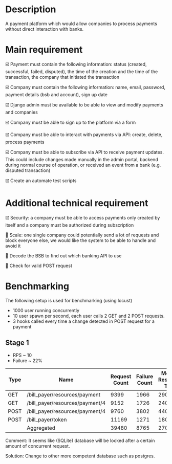 # Description
A payment platform which would allow companies to process payments without direct interaction with banks.

# Main requirement
:ballot_box_with_check: Payment must contain the following information: status (created, successful, failed, disputed), the time of the creation and the time of the transaction, the company that initiated the transaction

:ballot_box_with_check: Company must contain the following information: name, email, password, payment details (bsb and account), sign up date

:ballot_box_with_check: Django admin must be available to be able to view and modify payments and companies

:ballot_box_with_check: Company must be able to sign up to the platform via a form

:ballot_box_with_check: Company must be able to interact with payments via API: create, delete, process payments

:ballot_box_with_check: Company must be able to subscribe via API to receive payment updates. This could include changes made manually in the admin portal, backend during normal course of operation, or received an event from a bank (e.g. disputed transaction)

:ballot_box_with_check: Create an automate test scripts

# Additional technical requirement
:ballot_box_with_check: Security: a company must be able to access payments only created by itself and a company must be authorized during subscription

:black_square_button: Scale: one single company could potentially send a lot of requests and block everyone else, we would like the system to be able to handle and avoid it   

:black_square_button: Decode the BSB to find out which banking API to use

:black_square_button: Check for valid POST request

# Benchmarking
The following setup is used for benchmarking (using locust)
- 1000 user running concurrently
- 10 user spawn per second, each user calls 2 GET and 2 POST requests.
- 3 hooks called every time a change detected in POST request for a payment

## Stage 1
- RPS ~ 10
- Failure ~ 22%

|Type|Name                           |Request Count|Failure Count|Median Response Time|Average Response Time|Min Response Time |Max Response Time |Average Content Size|Requests/s       |Failures/s        |50%  |66%  |75%  |80%  |90%   |95%   |98%   |99%   |99.9% |99.99%|100%  |
|----|-------------------------------|-------------|-------------|--------------------|---------------------|------------------|------------------|--------------------|-----------------|------------------|-----|-----|-----|-----|------|------|------|------|------|------|------|
|GET |/bill_payer/resources/payment  |9399         |1966         |29000.0             |37319.53099117533    |7.917217999420245 |146983.980686     |38996.20331950208   |6.095694519633589|1.2750436669432532|29000|40000|47000|52000|80000 |105000|115000|122000|138000|147000|147000|
|GET |/bill_payer/resources/payment/4|9152         |1726         |24000.0             |31916.48683443186    |9.140212001511827 |149036.30136799984|33094.959680944055  |5.93550337734723 |1.1193923546002316|24000|30000|37000|44000|64000 |99000 |109000|114000|128000|149000|149000|
|POST|/bill_payer/resources/payment/4|9760         |3802         |44000.0             |55913.261166973534   |16.287275999275153|259573.6433480015 |69336.54918032787   |6.329820035282885|2.46577620636737  |44000|57000|66000|75000|115000|137000|174000|197000|229000|260000|260000|
|POST|/bill_payer/token              |11169        |1271         |18000.0             |22506.180856967523   |141.22986499933177|137967.21579699987|20955.32061957203   |7.243622948163376|0.8243034082832528|18000|23000|28000|31000|41000 |52000 |94000 |104000|119000|135000|138000|
|    |Aggregated                     |39480        |8765         |27000.0             |36472.921030291574   |7.917217999420245 |259573.6433480015 |40024.95141843972   |25.60464088042708|5.684515636194107 |27000|37000|45000|51000|74000 |108000|125000|145000|212000|238000|260000|

Comment: It seems like (SQLite) database will be locked after a certain amount of concurrent request.

Solution: Change to other more competent database such as postgres. 
